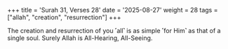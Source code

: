+++
title = 'Surah 31, Verses 28'
date = '2025-08-27'
weight = 28
tags = ["allah", "creation", "resurrection"]
+++

The creation and resurrection of you ˹all˺ is as simple ˹for Him˺ as that of a single soul. Surely Allah is All-Hearing, All-Seeing.